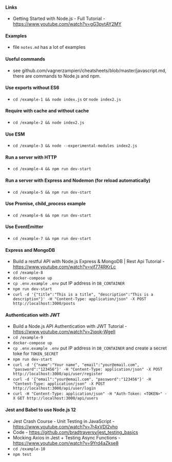 #### Links
 - Getting Started with Node.js - Full Tutorial - https://www.youtube.com/watch?v=gG3pytAY2MY

#### Examples
 - file `notes.md` has a lot of examples

#### Useful commands
 - see github.com/vagnerzampieri/cheatsheets/blob/master/javascript.md, there are commands to Node.js and npm.

#### Use exports without ES6
 - `cd /example-1 && node index.js` or `node index2.js` 

#### Require with cache and without cache
 - `cd /example-2 && node index2.js` 

#### Use ESM 
 - `cd /example-3 && node --experimental-modules index2.js`

#### Run a server with HTTP 
 - `cd /example-4 && npm run dev-start`

#### Run a server with Express and Nodemon (for reload automatically)
 - `cd /example-5 && npm run dev-start`

#### Use Promise, child_process example
 - `cd /example-6 && npm run dev-start`

#### Use EventEmitter
 - `cd /example-7 && npm run dev-start`

#### Express and MongoDB
 - Build a restful API with Node.js Express & MongoDB | Rest Api Tutorial - https://www.youtube.com/watch?v=vjf774RKrLc
 - `cd /example-8`
 - `docker-compose up`
 - `cp .env.example .env` put IP address in `DB_CONTAINER`
 - `npm run dev-start`
 - `curl -d '{"title":"This is a title", "description":"This is a description"}' -H "Content-Type: application/json" -X POST http://localhost:3000/posts`

#### Authentication with JWT
 - Build a Node.js API Authentication with JWT Tutorial - https://www.youtube.com/watch?v=2jqok-WgelI
 - `cd /example-9`
 - `docker-compose up`
 - `cp .env.example .env` put IP address in `DB_CONTAINER` and create a secret toke for `TOKEN_SECRET`
 - `npm run dev-start`
 - `curl -d '{"name":"Your name", "email":"your@email.com", "password":"123456"}' -H "Content-Type: application/json" -X POST http://localhost:3000/api/user/register`
 - `curl -d '{"email":"your@email.com", "password":"123456"}' -H "Content-Type: application/json" -X POST http://localhost:3000/api/user/login`
 - `curl -H "Content-Type: application/json" -H "Auth-Token: <TOKEN>" -X GET http://localhost:3000/api/users`
  
#### Jest and Babel to use Node.js 12
 - Jest Crash Course - Unit Testing in JavaScript - https://www.youtube.com/watch?v=7r4xVDI2vho
 - Code - https://github.com/bradtraversy/jest_testing_basics
 - Mocking Axios in Jest + Testing Async Functions - https://www.youtube.com/watch?v=9Yrd4aZkse8
 - `cd /example-10`
 - `npm test`